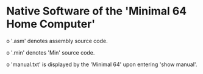 # Native Software of the 'Minimal 64 Home Computer'

o '.asm' denotes assembly source code.

o '.min' denotes 'Min' source code.

o 'manual.txt' is displayed by the 'Minimal 64' upon entering 'show manual'.
